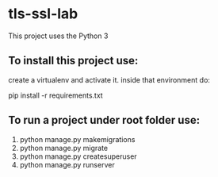 # tls-ssl-lab

This project uses the Python 3

## To install this project use:
create a virtualenv and activate it.
inside that environment do: 

pip install -r requirements.txt

## To run a project under root folder use:
1. python manage.py makemigrations
2. python manage.py migrate
3. python manage.py createsuperuser
4. python manage.py runserver